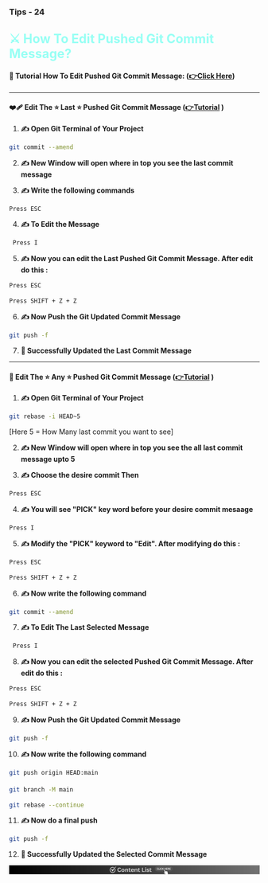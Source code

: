 

### Tips - 24

<h2><span style="color:#97FFF4;font-weight:700;font-size:25px">
   ⚔️ How To Edit Pushed Git Commit Message?
</span></h2>

#### 🎥 Tutorial How To Edit Pushed Git Commit Message: **([👉Click Here](https://youtu.be/BNF4le5X1Ms?si=B4OqcrJ3Ojj5al_J))**

<hr>

#### ❤️‍🩹 Edit The ⭐ Last ⭐ Pushed Git Commit Message **([👉Tutorial](https://youtu.be/BNF4le5X1Ms?si=B4OqcrJ3Ojj5al_J) )**

1. **✍️ Open Git Terminal of Your Project**

```bash
git commit --amend
```

2. **✍️ New Window will open where in top you see the last commit message**

3. **✍️ Write the following commands**

```bash
Press ESC
```

4. **✍️ To Edit the Message** 

```bash
 Press I
```

5. **✍️ Now you can edit the Last Pushed Git Commit Message. After edit do this :**
```bash
Press ESC
```
```bash
Press SHIFT + Z + Z
```

6. **✍️ Now Push the Git Updated Commit Message**

```bash
git push -f
```

7. **🥳 Successfully Updated the Last Commit Message**

<hr>



#### 🍂 Edit The ⭐ Any ⭐ Pushed Git Commit Message **([👉Tutorial](https://youtu.be/BNF4le5X1Ms?si=B4OqcrJ3Ojj5al_J) )**

1. **✍️ Open Git Terminal of Your Project**

```bash
git rebase -i HEAD~5  
```
[Here 5 = How Many last commit you want to see]


2. **✍️ New Window will open where in top you see the all last commit message upto 5**

3. **✍️ Choose the desire commit Then**

```bash
Press ESC
```

4. **✍️ You will see "PICK" key word before your desire commit mesaage**
```bash
Press I
```

5. **✍️ Modify the "PICK" keyword to "Edit". After modifying do this :**
```bash
Press ESC
```
```bash
Press SHIFT + Z + Z
```

6. **✍️ Now write the following command**
```bash
git commit --amend
```
7. **✍️ To Edit The Last Selected Message** 

```bash
 Press I
```

8. **✍️ Now you can edit the selected Pushed Git Commit Message. After edit do this :**
```bash
Press ESC
```
```bash
Press SHIFT + Z + Z
```

9. **✍️ Now Push the Git Updated Commit Message**

```bash
git push -f
```

10. **✍️ Now write the following command**

```bash
git push origin HEAD:main 

git branch -M main
```
```bash
git rebase --continue
```

11. **✍️ Now do a final push**

```bash
git push -f
```

12. **🥳 Successfully Updated the Selected Commit Message**

[![E](Images/footer.png 'E')](#content-list)

